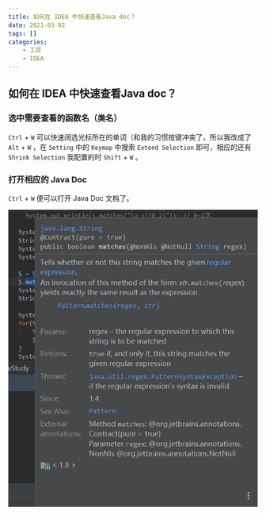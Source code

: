```yaml
---
title: 如何在 IDEA 中快速查看Java doc？
date: 2021-03-02
tags: []
categories: 
    - 工具
    - IDEA
---
```


<style>
.center {
width: auto;
display: table;
margin - left: auto;
margin - right: auto;
}
// 图片居中
img {
position: relative;
left: 50%;
transform: translateX(-50%);
}
</style>

## 如何在 IDEA 中快速查看Java doc？

### 选中需要查看的函数名（类名）

`Ctrl` + `W` 可以快速阔选光标所在的单词（和我的习惯按键冲突了，所以我改成了 `Alt` + `W` ，在 `Setting` 中的 `Keymap` 中搜索 `Extend Selection` 即可，相应的还有 `Shrink Selection` 我配置的时 `Shift` + `W` 。

### 打开相应的 Java Doc

`Ctrl` + `W` 便可以打开 Java Doc 文档了。

![picture 27](../../../../assets/%E5%B7%A5%E5%85%B7/IDEA/%E5%A6%82%E4%BD%95%E5%9C%A8%20IDEA%20%E4%B8%AD%E5%BF%AB%E9%80%9F%E6%9F%A5%E7%9C%8BJava%20doc%EF%BC%9F/45279fcf37d4df1a914690452fb65fbbe6a14340a64a34fa319359d1a4c6943b.png)  
